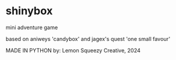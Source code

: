 # shinybox
mini adventure game

based on aniweys 'candybox' and jagex's quest 'one small favour'

MADE IN PYTHON
by: 
Lemon Squeezy Creative, 2024
